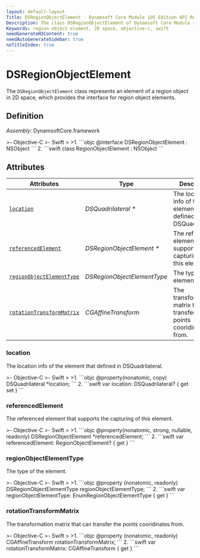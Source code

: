 ```yaml
---
layout: default-layout
Title: DSRegionObjectElement - Dynamsoft Core Module iOS Edition API Reference
Description: The class DSRegionObjectElement of Dynamsoft Core Module represents an element of a region object in 2D space, which provides the interface for region object elements.
Keywords: region object element, 2D space, objective-c, swift
needGenerateH3Content: true
needAutoGenerateSidebar: true
noTitleIndex: true
---
```


# DSRegionObjectElement

The `DSRegionObjectElement` class represents an element of a region object in 2D space, which provides the interface for region object elements.

## Definition

*Assembly:* DynamsoftCore.framework

<div class="sample-code-prefix"></div>
>- Objective-C
>- Swift
>
>1. 
```objc
@interface DSRegionObjectElement : NSObject
```
2. 
```swift
class RegionObjectElement : NSObject
```

## Attributes

| Attributes | Type | Description |
| ---------- | ---- | ----------- |
| [`location`](#location) | *DSQuadrilateral \** | The location info of the element that defined in DSQuadrilateral. |
| [`referencedElement`](#referencedelement) | *DSRegionObjectElement \** | The referenced element that supports the capturing of this element. |
| [`regionObjectElementType`](#regionobjectelementtype) | *DSRegionObjectElementType* | The type of the element. |
| [`rotationTransformMatrix`](#rotationtransformmatrix) | *CGAffineTransform* | The transformation matrix that can transfer the points cooridinates from. |

### location

The location info of the element that defined in DSQuadrilateral.

<div class="sample-code-prefix"></div>
>- Objective-C
>- Swift
>
>1. 
```objc
@property(nonatomic, copy) DSQuadrilateral *location;
```
2. 
```swift
var location: DSQuadrilateral? { get set }
```

### referencedElement

The referenced element that supports the capturing of this element.

<div class="sample-code-prefix"></div>
>- Objective-C
>- Swift
>
>1. 
```objc
@property(nonatomic, strong, nullable, readonly) DSRegionObjectElement *referencedElement;
```
2. 
```swift
var referencedElement: RegionObjectElement? { get }
```

### regionObjectElementType

The type of the element.

<div class="sample-code-prefix"></div>
>- Objective-C
>- Swift
>
>1. 
```objc
@property (nonatomic, readonly) DSRegionObjectElementType regionObjectElementType;
```
2. 
```swift
var regionObjectElementType: EnumRegionObjectElementType { get }
```

### rotationTransformMatrix

The transformation matrix that can transfer the points cooridinates from.

<div class="sample-code-prefix"></div>
>- Objective-C
>- Swift
>
>1. 
```objc
@property (nonatomic, readonly) CGAffineTransform rotationTransformMatrix;
```
2. 
```swift
var rotationTransformMatrix: CGAffineTransform { get }
```
